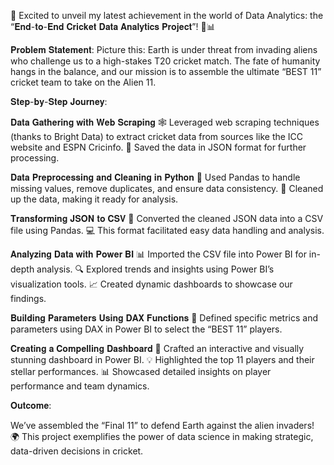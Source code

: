 🚀 Excited to unveil my latest achievement in the world of Data Analytics: the “𝐄𝐧𝐝-𝐭𝐨-𝐄𝐧𝐝 𝐂𝐫𝐢𝐜𝐤𝐞𝐭 𝐃𝐚𝐭𝐚 𝐀𝐧𝐚𝐥𝐲𝐭𝐢𝐜𝐬 𝐏𝐫𝐨𝐣𝐞𝐜𝐭”! 🏏📊

𝐏𝐫𝐨𝐛𝐥𝐞𝐦 𝐒𝐭𝐚𝐭𝐞𝐦𝐞𝐧𝐭:
Picture this: Earth is under threat from invading aliens who challenge us to a high-stakes T20 cricket match. The fate of humanity hangs in the balance, and our mission is to assemble the ultimate “BEST 11” cricket team to take on the Alien 11.

𝐒𝐭𝐞𝐩-𝐛𝐲-𝐒𝐭𝐞𝐩 𝐉𝐨𝐮𝐫𝐧𝐞𝐲:

𝐃𝐚𝐭𝐚 𝐆𝐚𝐭𝐡𝐞𝐫𝐢𝐧𝐠 𝐰𝐢𝐭𝐡 𝐖𝐞𝐛 𝐒𝐜𝐫𝐚𝐩𝐢𝐧𝐠
🕸️ Leveraged web scraping techniques (thanks to Bright Data) to extract cricket data from sources like the ICC website and ESPN Cricinfo.
📄 Saved the data in JSON format for further processing.

𝐃𝐚𝐭𝐚 𝐏𝐫𝐞𝐩𝐫𝐨𝐜𝐞𝐬𝐬𝐢𝐧𝐠 𝐚𝐧𝐝 𝐂𝐥𝐞𝐚𝐧𝐢𝐧𝐠 𝐢𝐧 𝐏𝐲𝐭𝐡𝐨𝐧
🐍 Used Pandas to handle missing values, remove duplicates, and ensure data consistency.
🧹 Cleaned up the data, making it ready for analysis.

𝐓𝐫𝐚𝐧𝐬𝐟𝐨𝐫𝐦𝐢𝐧𝐠 𝐉𝐒𝐎𝐍 𝐭𝐨 𝐂𝐒𝐕
🔄 Converted the cleaned JSON data into a CSV file using Pandas.
💻 This format facilitated easy data handling and analysis.

𝐀𝐧𝐚𝐥𝐲𝐳𝐢𝐧𝐠 𝐃𝐚𝐭𝐚 𝐰𝐢𝐭𝐡 𝐏𝐨𝐰𝐞𝐫 𝐁𝐈
📊 Imported the CSV file into Power BI for in-depth analysis.
🔍 Explored trends and insights using Power BI’s visualization tools.
📈 Created dynamic dashboards to showcase our findings.

𝐁𝐮𝐢𝐥𝐝𝐢𝐧𝐠 𝐏𝐚𝐫𝐚𝐦𝐞𝐭𝐞𝐫𝐬 𝐔𝐬𝐢𝐧𝐠 𝐃𝐀𝐗 𝐅𝐮𝐧𝐜𝐭𝐢𝐨𝐧𝐬
🔧 Defined specific metrics and parameters using DAX in Power BI to select the “BEST 11” players.

𝐂𝐫𝐞𝐚𝐭𝐢𝐧𝐠 𝐚 𝐂𝐨𝐦𝐩𝐞𝐥𝐥𝐢𝐧𝐠 𝐃𝐚𝐬𝐡𝐛𝐨𝐚𝐫𝐝
🏏 Crafted an interactive and visually stunning dashboard in Power BI.
💡 Highlighted the top 11 players and their stellar performances.
📊 Showcased detailed insights on player performance and team dynamics.

𝐎𝐮𝐭𝐜𝐨𝐦𝐞:

We’ve assembled the “Final 11” to defend Earth against the alien invaders! 🌍 This project exemplifies the power of data science in making strategic, data-driven decisions in cricket.
